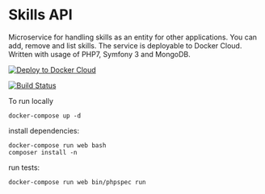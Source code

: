 Skills API
==========

Microservice for handling skills as an entity for other applications. You can add, remove and list skills. The service is deployable to Docker Cloud. Written with usage of PHP7, Symfony 3 and MongoDB.

[![Deploy to Docker Cloud](https://files.cloud.docker.com/images/deploy-to-dockercloud.svg)](https://cloud.docker.com/stack/deploy/)

[![Build Status](https://travis-ci.org/karolsojko/skills-api.svg?branch=master)](https://travis-ci.org/karolsojko/skills-api)

To run locally

```
docker-compose up -d
```

install dependencies:

```
docker-compose run web bash
composer install -n
```

run tests:

```
docker-compose run web bin/phpspec run
```
